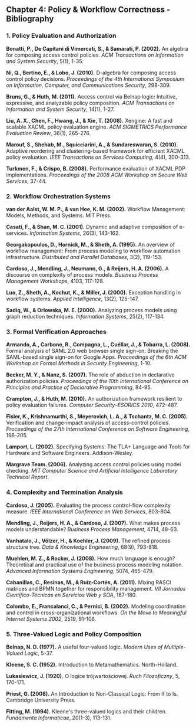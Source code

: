 ## Chapter 4: Policy & Workflow Correctness - Bibliography

### 1. Policy Evaluation and Authorization

**Bonatti, P., De Capitani di Vimercati, S., & Samarati, P. (2002).** An algebra
for composing access control policies. _ACM Transactions on Information and
System Security_, 5(1), 1-35.

**Ni, Q., Bertino, E., & Lobo, J. (2010).** D-algebra for composing access
control policy decisions. _Proceedings of the 4th International Symposium on
Information, Computer, and Communications Security_, 298-309.

**Bruns, G., & Huth, M. (2011).** Access control via Belnap logic: Intuitive,
expressive, and analyzable policy composition. _ACM Transactions on Information
and System Security_, 14(1), 1-27.

**Liu, A. X., Chen, F., Hwang, J., & Xie, T. (2008).** Xengine: A fast and
scalable XACML policy evaluation engine. _ACM SIGMETRICS Performance Evaluation
Review_, 36(1), 265-276.

**Marouf, S., Shehab, M., Squicciarini, A., & Sundareswaran, S. (2010).**
Adaptive reordering and clustering-based framework for efficient XACML policy
evaluation. _IEEE Transactions on Services Computing_, 4(4), 300-313.

**Turkmen, F., & Crispo, B. (2008).** Performance evaluation of XACML PDP
implementations. _Proceedings of the 2008 ACM Workshop on Secure Web Services_,
37-44.

### 2. Workflow Orchestration Systems

**van der Aalst, W. M. P., & van Hee, K. M. (2002).** Workflow Management:
Models, Methods, and Systems. MIT Press.

**Casati, F., & Shan, M. C. (2001).** Dynamic and adaptive composition of
e-services. _Information Systems_, 26(3), 143-162.

**Georgakopoulos, D., Hornick, M., & Sheth, A. (1995).** An overview of workflow
management: From process modeling to workflow automation infrastructure.
_Distributed and Parallel Databases_, 3(2), 119-153.

**Cardoso, J., Mendling, J., Neumann, G., & Reijers, H. A. (2006).** A discourse
on complexity of process models. _Business Process Management Workshops_, 4103,
117-128.

**Luo, Z., Sheth, A., Kochut, K., & Miller, J. (2000).** Exception handling in
workflow systems. _Applied Intelligence_, 13(2), 125-147.

**Sadiq, W., & Orlowska, M. E. (2000).** Analyzing process models using graph
reduction techniques. _Information Systems_, 25(2), 117-134.

### 3. Formal Verification Approaches

**Armando, A., Carbone, R., Compagna, L., Cuéllar, J., & Tobarra, L. (2008).**
Formal analysis of SAML 2.0 web browser single sign-on: Breaking the SAML-based
single sign-on for Google Apps. _Proceedings of the 6th ACM Workshop on Formal
Methods in Security Engineering_, 1-10.

**Becker, M. Y., & Nanz, S. (2007).** The role of abduction in declarative
authorization policies. _Proceedings of the 10th International Conference on
Principles and Practice of Declarative Programming_, 84-95.

**Crampton, J., & Huth, M. (2010).** An authorization framework resilient to
policy evaluation failures. _Computer Security–ESORICS 2010_, 472-487.

**Fisler, K., Krishnamurthi, S., Meyerovich, L. A., & Tschantz, M. C. (2005).**
Verification and change-impact analysis of access-control policies. _Proceedings
of the 27th International Conference on Software Engineering_, 196-205.

**Lamport, L. (2002).** Specifying Systems: The TLA+ Language and Tools for
Hardware and Software Engineers. Addison-Wesley.

**Margrave Team. (2006).** Analyzing access control policies using model
checking. _MIT Computer Science and Artificial Intelligence Laboratory Technical
Report_.

### 4. Complexity and Termination Analysis

**Cardoso, J. (2005).** Evaluating the process control-flow complexity measure.
_IEEE International Conference on Web Services_, 803-804.

**Mendling, J., Reijers, H. A., & Cardoso, J. (2007).** What makes process
models understandable? _Business Process Management_, 4714, 48-63.

**Vanhatalo, J., Völzer, H., & Koehler, J. (2009).** The refined process
structure tree. _Data & Knowledge Engineering_, 68(9), 793-818.

**Muehlen, M. Z., & Recker, J. (2008).** How much language is enough?
Theoretical and practical use of the business process modeling notation.
_Advanced Information Systems Engineering_, 5074, 465-479.

**Cabanillas, C., Resinas, M., & Ruiz-Cortés, A. (2011).** Mixing RASCI matrices
and BPMN together for responsibility management. _VII Jornadas
Científico-Técnicas en Servicios Web y SOA_, 167-180.

**Colombo, E., Francalanci, C., & Pernici, B. (2002).** Modeling coordination
and control in cross-organizational workflows. _On the Move to Meaningful
Internet Systems 2002_, 2519, 91-106.

### 5. Three-Valued Logic and Policy Composition

**Belnap, N. D. (1977).** A useful four-valued logic. _Modern Uses of
Multiple-Valued Logic_, 5-37.

**Kleene, S. C. (1952).** Introduction to Metamathematics. North-Holland.

**Lukasiewicz, J. (1920).** O logice trójwartościowej. _Ruch Filozoficzny_, 5,
170-171.

**Priest, G. (2008).** An Introduction to Non-Classical Logic: From If to Is.
Cambridge University Press.

**Fitting, M. (1994).** Kleene's three-valued logics and their children.
_Fundamenta Informaticae_, 20(1-3), 113-131.
